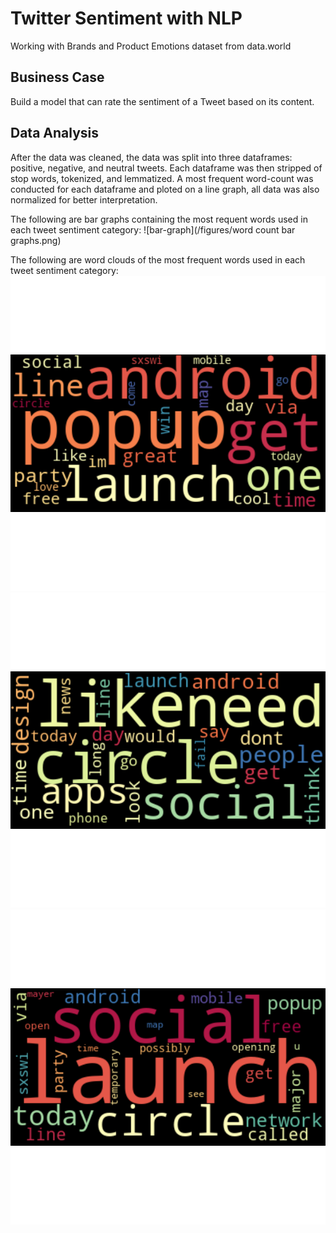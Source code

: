 # Twitter Sentiment with NLP

Working with Brands and Product Emotions dataset from data.world

## Business Case

Build a model that can rate the sentiment of a Tweet based on its content.

## Data Analysis

After the data was cleaned, the data was split into three dataframes: positive, negative, and neutral tweets. Each dataframe was then stripped of stop words, tokenized, and lemmatized. A most frequent word-count was conducted for each dataframe and ploted on a line graph, all data was also normalized for better interpretation. 

The following are bar graphs containing the most requent words used in each tweet sentiment category:
![bar-graph](/figures/word count bar graphs.png)

The following are word clouds of the most frequent words used in each tweet sentiment category:
![word-cloud](/Figures/positive_wordcloud.png)
![word-cloud](/Figures/negative_wordcloud.png)
![word-cloud](/Figures/neutral_wordcloud.png)
